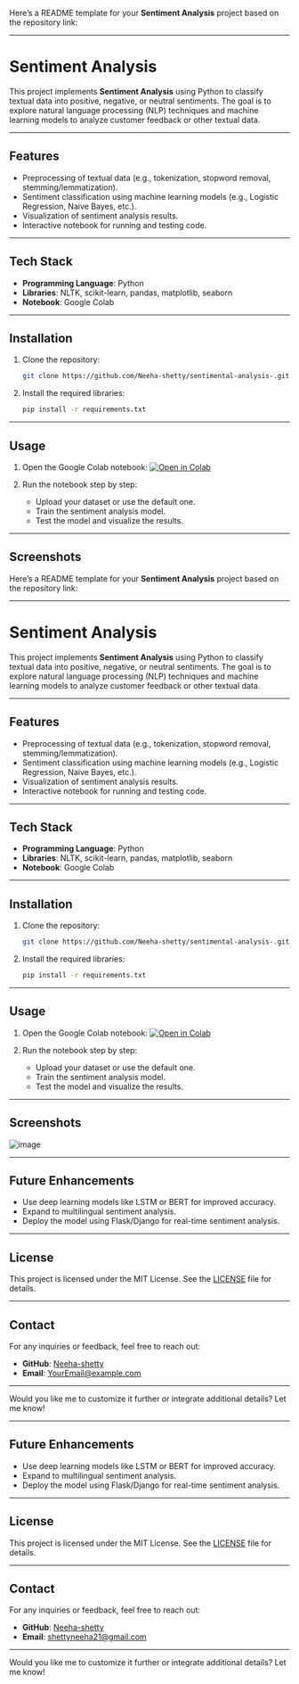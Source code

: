 Here’s a README template for your **Sentiment Analysis** project based on the repository link:

---

# Sentiment Analysis

This project implements **Sentiment Analysis** using Python to classify textual data into positive, negative, or neutral sentiments. The goal is to explore natural language processing (NLP) techniques and machine learning models to analyze customer feedback or other textual data.

---

## Features

- Preprocessing of textual data (e.g., tokenization, stopword removal, stemming/lemmatization).
- Sentiment classification using machine learning models (e.g., Logistic Regression, Naive Bayes, etc.).
- Visualization of sentiment analysis results.
- Interactive notebook for running and testing code.

---

## Tech Stack

- **Programming Language**: Python
- **Libraries**: NLTK, scikit-learn, pandas, matplotlib, seaborn
- **Notebook**: Google Colab

---

## Installation

1. Clone the repository:
   ```bash
   git clone https://github.com/Neeha-shetty/sentimental-analysis-.git
   ```
2. Install the required libraries:
   ```bash
   pip install -r requirements.txt
   ```

---

## Usage

1. Open the Google Colab notebook:
   [![Open in Colab](https://colab.research.google.com/assets/colab-badge.svg)](https://colab.research.google.com/github/Neeha-shetty/sentimental-analysis-/blob/main/YourNotebookName.ipynb)
   
2. Run the notebook step by step:
   - Upload your dataset or use the default one.
   - Train the sentiment analysis model.
   - Test the model and visualize the results.

---

## Screenshots

Here’s a README template for your **Sentiment Analysis** project based on the repository link:

---

# Sentiment Analysis

This project implements **Sentiment Analysis** using Python to classify textual data into positive, negative, or neutral sentiments. The goal is to explore natural language processing (NLP) techniques and machine learning models to analyze customer feedback or other textual data.

---

## Features

- Preprocessing of textual data (e.g., tokenization, stopword removal, stemming/lemmatization).
- Sentiment classification using machine learning models (e.g., Logistic Regression, Naive Bayes, etc.).
- Visualization of sentiment analysis results.
- Interactive notebook for running and testing code.

---

## Tech Stack

- **Programming Language**: Python
- **Libraries**: NLTK, scikit-learn, pandas, matplotlib, seaborn
- **Notebook**: Google Colab

---

## Installation

1. Clone the repository:
   ```bash
   git clone https://github.com/Neeha-shetty/sentimental-analysis-.git
   ```
2. Install the required libraries:
   ```bash
   pip install -r requirements.txt
   ```

---

## Usage

1. Open the Google Colab notebook:
   [![Open in Colab](https://colab.research.google.com/assets/colab-badge.svg)](https://colab.research.google.com/github/Neeha-shetty/sentimental-analysis-/blob/main/YourNotebookName.ipynb)
   
2. Run the notebook step by step:
   - Upload your dataset or use the default one.
   - Train the sentiment analysis model.
   - Test the model and visualize the results.

---

## Screenshots
![image](https://github.com/user-attachments/assets/d02f0a4e-ff32-44ee-a192-4a9b35fa442d)



---

## Future Enhancements

- Use deep learning models like LSTM or BERT for improved accuracy.
- Expand to multilingual sentiment analysis.
- Deploy the model using Flask/Django for real-time sentiment analysis.

---

## License

This project is licensed under the MIT License. See the [LICENSE](LICENSE) file for details.

---

## Contact

For any inquiries or feedback, feel free to reach out:

- **GitHub**: [Neeha-shetty](https://github.com/Neeha-shetty)
- **Email**: [YourEmail@example.com](mailto:YourEmail@example.com)

---

Would you like me to customize it further or integrate additional details? Let me know!

---

## Future Enhancements

- Use deep learning models like LSTM or BERT for improved accuracy.
- Expand to multilingual sentiment analysis.
- Deploy the model using Flask/Django for real-time sentiment analysis.

---

## License

This project is licensed under the MIT License. See the [LICENSE](LICENSE) file for details.

---

## Contact

For any inquiries or feedback, feel free to reach out:

- **GitHub**: [Neeha-shetty](https://github.com/Neeha-shetty)
- **Email**: shettyneeha21@gmail.com

---

Would you like me to customize it further or integrate additional details? Let me know!
